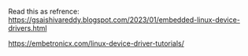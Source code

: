 Read this as refrence:
  https://gsaishivareddy.blogspot.com/2023/01/embedded-linux-device-drivers.html


  https://embetronicx.com/linux-device-driver-tutorials/
